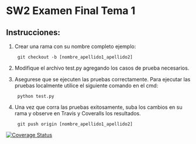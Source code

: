 # SW2 Examen Final Tema 1

## Instrucciones:

1. Crear una rama con su nombre completo ejemplo:

		git checkout -b [nombre_apellido1_apellido2]

2. Modifique el archivo test.py agregando los casos de prueba necesarios.

3. Asegurese que se ejecuten las pruebas correctamente. Para ejecutar las pruebas localmente utilice el siguiente comando en el cmd:

		python test.py

4. Una vez que corra las pruebas exitosamente, suba los cambios en su rama y observe en Travis y Coveralls los resultados.

		git push origin [nombre_apellido1_apellido2]

[![Coverage Status](https://coveralls.io/repos/github/mavemore/SW2_Examen_Final_tema_1/badge.svg)](https://coveralls.io/github/mavemore/SW2_Examen_Final_tema_1)